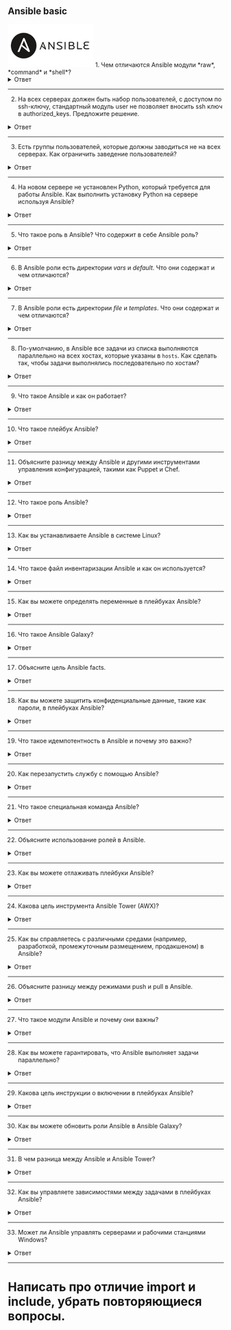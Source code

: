 ## Ansible basic
<img src="https://raw.githubusercontent.com/vadim-bikmetov/interview/main/images/ansible.png" width="200" alt="Ansible">
1. Чем отличаются Ansible модули *raw*, *command* и *shell*?

<details>
  <summary>Ответ</summary>

Модуль *raw* отличается от *command* и *shell* тем, что не выполняет дополнительную обработку выполнения команды. Эти дополнительные обработки присутствуют в почти любом модуле Ansible. Модуль *raw* передает команду, как есть, в "сыром" (raw) виде без проверок.
Модули *command* и *shell* отличаются тем, что в модуле *command* команда выполняется без прохождения через командную оболочку `/bin/sh`. Поэтому переменные определенные в оболочке и перенаправления - конвееры работать не будут. Модуль *shell* выполняет команды через оболочку по умолчанию `/bin/sh`. Поэтому там будут доступны переменные оболочки и перенаправления.

</details>

---

2. На всех серверах должен быть набор пользователей, с доступом по ssh-ключу, стандартный модуль user не позволяет вносить ssh ключ в authorized_keys. Предложите решение.

<details>
  <summary>Ответ</summary>

1. Использовать модуль `authorized_key` для добавления ключей.
2. Использовать модуль `shell`, чтобы вручную с использованием команды `cat {{ PUBLIC_SSH_KEY }} >> /home/{{ USER }}/.ssh/authorized_keys` добавить ключ. В данном случае шаблоны Jinja2 PUBLIC_SSH_KEY и USER должны быть заданы.

</details>

---

3. Есть группы пользователей, которые должны заводиться не на всех серверах. Как ограничить заведение пользователей?

<details>
  <summary>Ответ</summary>

Сгруппировать сервера, на которых должны заводиться группы пользователей, в инвентори или написать в плейбуке условие, которому передаётся список серверов, на которых необходимо выполнить задачу.

</details>

---

4. На новом сервере не установлен Python, который требуется для работы Ansible. Как выполнить установку Python на сервере используя Ansible?

<details>
  <summary>Ответ</summary>

Использовать модуль `raw`, которому необходимо передать команду для установки python на сервере. Модуль `raw` принимает команду без дополнительной обработки Python и выполняет её на сервере.

</details>

---

5. Что такое роль в Ansible? Что содержит в себе Ansible роль?

<details>
  <summary>Ответ</summary>

Ansible роль представляет собой структурированный плейбук, содержащий, как минимум, набор задач (tasks) и дополнительно - обработчики событий (handlers), переменных (default и vars), файлов (files), шаблонов (templates), описание и зависимости (metadata) и тесты (tests).

</details>

---

6. В Ansible роли есть директории *vars* и *default*. Что они содержат и чем отличаются?

<details>
  <summary>Ответ</summary>

Ansible применяет порядок приоритета переменных. Ниже представлен список в порядке повышения приоритета.

1. command line values (for example, -u my_user, these are not variables)
2. role defaults (defined in role/defaults/main.yml)
3. inventory file or script group vars
4. inventory group_vars/all
5. playbook group_vars/all
6. inventory group_vars/*
7. playbook group_vars/*
8. inventory file or script host vars
9. inventory host_vars/*
10. playbook host_vars/*
11. host facts / cached set_facts
12. play vars
13. play vars_prompt
14. play vars_files
15. role vars (определяемые в role/vars/main.yml)
16. block vars (только для задач в `block`)
17. task vars (только для задач)
18. include_vars
19. set_facts / registered vars
20. role (и include_role) params
21. include params
22. extra vars (например, -e "user=my_user")(всегда приоритетнее)

Соответственно переменные в *vars* будут приорететнее, чем в *defaults*.

</details>

---

7. В Ansible роли есть директории *file* и *templates*. Что они содержат и чем отличаются?

<details>
  <summary>Ответ</summary>

*files* - содержит файлы, которые будут скопированы на настраиваемые хосты; так же — может содержать скрипты, которые позже будут запускаться на хостах.

*templates* - содержит шаблоны файлов с переменными.

</details>

---

8. По-умолчанию, в Ansible все задачи из списка выполняются параллельно на всех хостах, которые указаны в `hosts`. Как сделать так, чтобы задачи выполнялись последовательно по хостам?

<details>
  <summary>Ответ</summary>

Необходимо установить параметр `serial: 1`, чтобы определить количество хостов, на которых будут выполняться паралелльно задачи. Значение 1 будет значить, что все задачи будут проходить параллельно по 1 хосту за раз.

Ссылка на документацию: https://docs.ansible.com/ansible/latest/user_guide/playbooks_strategies.html#setting-the-batch-size-with-serial

</details>

---


9. Что такое Ansible и как он работает?
<details>
  <summary>Ответ</summary>

Ansible — это платформа автоматизации с открытым исходным кодом, используемая для управления конфигурацией, развертывания приложений и автоматизации задач. Она работает путем подключения к удаленным хостам по SSH и выполнения задач, определенных в файлах YAML.
</details>

---

10. Что такое плейбук Ansible?
<details>
  <summary>Ответ</summary>

Playbooks — это файлы YAML, которые определяют ряд задач и конфигураций, которые будут выполняться на удаленных хостах. Они лежат в основе Ansible automation и обеспечивают структурированный способ определения рабочих процессов автоматизации.
</details>

---

11. Объясните разницу между Ansible и другими инструментами управления конфигурацией, такими как Puppet и Chef.
<details>
  <summary>Ответ</summary>

Хотя Ansible, Puppet и Chef являются инструментами управления конфигурацией, Ansible не имеет агентов и использует SSH для связи, что упрощает его настройку и использование по сравнению с Puppet и Chef, которые требуют установки агентов на управляемых узлах.
</details>

---

12. Что такое роль Ansible?
<details>
  <summary>Ответ</summary>

Роль Ansible — это набор задач, шаблонов и файлов переменных, структурированных для повторного использования. Роли помогают организовывать контент автоматизации в разных проектах и совместно использовать его.
</details>

---

13. Как вы устанавливаете Ansible в системе Linux?
<details>
  <summary>Ответ</summary>

Ansible можно установить в системах Linux с помощью менеджеров пакетов, таких как apt, yum, или с помощью Python's pip. Например, в Ubuntu вы можете использовать `sudo apt-get install ansible`.
</details>

---

14. Что такое файл инвентаризации Ansible и как он используется?
<details>
  <summary>Ответ</summary>

В файле инвентаризации Ansible перечислены хосты и группы хостов, которыми может управлять Ansible. Он служит источником достоверной информации для Ansible, позволяющей узнать, к каким хостам подключаться и выполнять задачи.
</details>

---

15. Как вы можете определять переменные в плейбуках Ansible?
<details>
  <summary>Ответ</summary>

Переменные в плейбуках Ansible могут быть определены различными способами, в том числе в самих плейбуках, в файлах инвентаря или во внешних файлах переменных. Они позволяют настраивать поведение плейбуков.
</details>

---

16. Что такое Ansible Galaxy?
<details>
  <summary>Ответ</summary>

Ansible Galaxy — это хранилище для совместного использования ролей Ansible. Оно позволяет пользователям находить, загружать и использовать готовые роли Ansible, созданные сообществом.
</details>

---

17. Объясните цель Ansible facts.
<details>
  <summary>Ответ</summary>

Факты Ansible — это фрагменты информации об удаленных хостах, которые Ansible собирает автоматически. Они предоставляют подробную информацию об окружении хоста, такую как аппаратное обеспечение, операционная система и конфигурация сети, и могут быть использованы в плейбуках.
</details>

---

18. Как вы можете защитить конфиденциальные данные, такие как пароли, в плейбуках Ansible?
<details>
  <summary>Ответ</summary>

Конфиденциальные данные могут быть защищены в плейбуках Ansible playbooks с помощью Ansible Vault, инструмента, который шифрует переменные и файлы, содержащие конфиденциальную информацию.
</details>

---

19. Что такое идемпотентность в Ansible и почему это важно?
<details>
  <summary>Ответ</summary>

Идемпотентность означает, что многократный запуск Ansible playbook приведет к тому же результату, что и его однократный запуск. Это важно, поскольку гарантирует безопасный запуск плейбуков без внесения непреднамеренных изменений.
</details>

---

20. Как перезапустить службу с помощью Ansible?
<details>
  <summary>Ответ</summary>

Вы можете использовать сервис или модуль systemd в Ansible для перезапуска сервиса на управляемых хостах. Например, `ansible-playbook -i inventory.ini playbook.yml -e "имя_службы=my_service state=перезапущен"`.
</details>

---

21. Что такое специальная команда Ansible?
<details>
  <summary>Ответ</summary>

Специальные команды используются для выполнения быстрых разовых задач на удаленных хостах без написания руководства по выполнению. Они выполняются с помощью команды ansible, такой как `ansible all -i inventory.ini -m ping`.
</details>

---

22. Объясните использование ролей в Ansible.
<details>
  <summary>Ответ</summary>

Роли в Ansible помогают организовать и структурировать код автоматизации. Они позволяют группировать задачи, шаблоны и переменные, связанные с определенной ролью или функцией, упрощая управление и повторное использование логики автоматизации.
</details>

---

23. Как вы можете отлаживать плейбуки Ansible?
<details>
  <summary>Ответ</summary>

Ansible предоставляет различные варианты отладки, включая использование модуля debug, включение детализации с помощью `-vvv` или использование ansible-playbook с флагом `--step` для выполнения задач по одной за раз.
</details>

---

24. Какова цель инструмента Ansible Tower (AWX)?
<details>
  <summary>Ответ</summary>

Ansible Tower, также известная как AWX, представляет собой веб-интерфейс и инструмент автоматизации, который предоставляет такие функции, как управление доступом на основе ролей, планирование заданий и панель мониторинга для управления Ansible automation.
</details>

---

25. Как вы справляетесь с различными средами (например, разработкой, промежуточным размещением, продакшеном) в Ansible?
<details>
  <summary>Ответ</summary>

В Ansible можно управлять различными средами, используя файлы инвентаризации, специфичные для каждой среды, и переменные Ansible для настройки плейбуков для каждой среды.
</details>

---

26. Объясните разницу между режимами push и pull в Ansible.
<details>
  <summary>Ответ</summary>

Режим Push включает в себя запуск плейбуков Ansible с управляющего узла и передачу изменений конфигурации управляемым узлам. Режим Pull, с другой стороны, предполагает, что управляемые узлы периодически извлекают плейбуки и выполняют их.
</details>

---

27. Что такое модули Ansible и почему они важны?
<details>
  <summary>Ответ</summary>

Модули Ansible — это автономные скрипты, которые Ansible использует для выполнения задач на управляемых узлах. Они важны, поскольку абстрагируют лежащие в основе системные различия и обеспечивают согласованный интерфейс для автоматизации.
</details>

---

28. Как вы можете гарантировать, что Ansible выполняет задачи параллельно?
<details>
  <summary>Ответ</summary>

Для параллельного выполнения задач вы можете использовать параметр командной строки `--forks` при запуске ansible-playbook. Кроме того, вы можете задать параметр конфигурации forks в файле конфигурации Ansible.
</details>

---

29. Какова цель инструкции о включении в плейбуках Ansible?
<details>
  <summary>Ответ</summary>

Инструкция include в Ansible playbooks позволяет включать другие файлы, playbooks или роли, упрощая модульность и повторное использование логики автоматизации.
</details>

---

30. Как вы можете обновить роли Ansible в Ansible Galaxy?
<details>
  <summary>Ответ</summary>

Вы можете обновить роли Ansible из Ansible Galaxy, используя команду ansible-galaxy с параметром `--force`, например, `ansible-galaxy install -f username.rolename`.
</details>

---

31. В чем разница между Ansible и Ansible Tower?
<details>
  <summary>Ответ</summary>

Ansible — это платформа автоматизации с открытым исходным кодом, в то время как Ansible Tower (или AWX) — корпоративная версия, предоставляющая дополнительные функции, такие как веб-интерфейс, планирование заданий и управление доступом на основе ролей.
</details>

---

32. Как вы управляете зависимостями между задачами в плейбуках Ansible?
<details>
  <summary>Ответ</summary>

Вы можете управлять зависимостями задач в плейбуках Ansible playbooks, используя ключевые слова, такие как depends_on, when, или структурируя плейбуки, чтобы гарантировать выполнение задач в нужном порядке.
</details>

---

33. Может ли Ansible управлять серверами и рабочими станциями Windows?
<details>
  <summary>Ответ</summary>

Да, Ansible может управлять серверами и рабочими станциями Windows с помощью специфичных для Windows модулей и сценариев PowerShell для задач автоматизации в системах Windows.
</details>

---

# Написать про отличие import и include, убрать повторяющиеся вопросы.